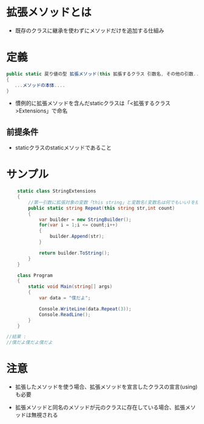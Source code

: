 # 拡張メソッドとは

- 既存のクラスに継承を使わずにメソッドだけを追加する仕組み

# 定義

```C#
public static 戻り値の型 拡張メソッド(this 拡張するクラス 引数名, その他の引数...)
{
   ...メソッドの本体....
}
```

- 慣例的に拡張メソッドを含んだstaticクラスは「<拡張するクラス>Extensions」で命名

## 前提条件

- staticクラスのstaticメソッドであること

# サンプル

```C#
	static class StringExtensions
    {
        //第一引数に拡張対象の変数「this string」と変数名(変数名は何でもいい)を指定
        public static string Repeat(this string str,int count)
        {
            var builder = new StringBuilder();
            for(var i = 1;i <= count;i++)
            {
                builder.Append(str);
            }

            return builder.ToString();
        }
    }

    class Program
    {
        static void Main(string[] args)
        {
            var data = "僕だよ";

            Console.WriteLine(data.Repeat(3));
            Console.ReadLine();
        }
    }

//結果 : 
//僕だよ僕だよ僕だよ
```



# 注意

- 拡張したメソッドを使う場合、拡張メソッドを宣言したクラスの宣言(using)も必要

- 拡張メソッドと同名のメソッドが元のクラスに存在している場合、拡張メソッドは無視される
